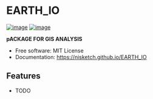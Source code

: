 # EARTH_IO


[![image](https://img.shields.io/pypi/v/EARTH_IO.svg)](https://pypi.python.org/pypi/EARTH_IO)
[![image](https://img.shields.io/conda/vn/conda-forge/EARTH_IO.svg)](https://anaconda.org/conda-forge/EARTH_IO)


**pACKAGE FOR GIS ANALYSIS**


-   Free software: MIT License
-   Documentation: https://nisketch.github.io/EARTH_IO
    

## Features

-   TODO
